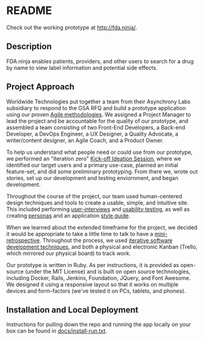 README
======

Check out the working prototype at http://fda.ninja/.

## Description

FDA.ninja enables patients, providers, and other users to search for a drug by name to view label information and potential side effects. 

## Project Approach

Worldwide Technologies put together a team from their Asynchrony Labs subsidiary to respond to the GSA RFQ and build a prototype application using our proven [Agile methodologies](https://github.com/dwafler/gsa_2015/blob/master/docs/agile-practices.md). We assigned a Project Manager to lead the project and be accountable for the quality of our prototype, and assembled a team consisting of two Front-End Developers, a Back-end Developer, a DevOps Engineer, a UX Designer, a Quality Advocate, a writer/content designer, an Agile Coach, and a Product Owner. 

To help us understand what people need or could use from our prototype, we performed an "iteration zero" [Kick-off Ideation Session](#pictures), where we identified our target users and a primary use-case, planned an initial feature-set, and did some preliminary prototyping. From there we, wrote out stories, set up our development and testing enviornment, and began development. 

Throughout the course of the project, our team used human-centered design techniques and tools to create a usable, simple, and intuitive site. This included performing [user-interviews](#) and [usability testing](#), as well as creating [personas](#) and an application [style guide](#).

When we learned about the extended timeframe for the project, we decided it would be appropriate to take a little time to talk to have a [mini-retrospective](https://github.com/dwafler/gsa_2015/blob/master/docs/retrospective.md). Throughout the process, we used [iterative software development techniques](https://github.com/dwafler/gsa_2015/blob/master/docs/iteration-example.md), and both a physical and electronic Kanban (Trello, which mirrored our physical board) to track work. 

Our prototype is written in Ruby. As per instructions, it is provided as open-source (under the MIT License) and is built on open source technologies, including Docker, Rails, Jenkins, Foundation, JQuery, and Font Awesome. We designed it using a responsive layout so that it works on multiple devices and form-factors (we've tested it on PCs, tablets, and phones). 

## Installation and Local Deployment

Instructions for pulling down the repo and running the app locally on your box can be found in [docs/install-run.txt](https://github.com/dwafler/gsa_2015/blob/master/docs/install-run.txt).





